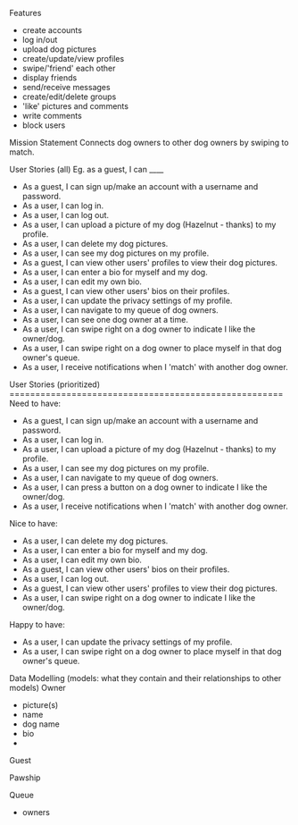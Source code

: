 
Features
* create accounts
* log in/out
* upload dog pictures
* create/update/view profiles
* swipe/'friend' each other
* display friends
* send/receive messages
* create/edit/delete groups
* 'like' pictures and comments
* write comments
* block users

Mission Statement
Connects dog owners to other dog owners by swiping to match.


User Stories (all)
Eg. as a guest, I can ____
* As a guest, I can sign up/make an account with a username and password.
* As a user, I can log in.
* As a user, I can log out.
* As a user, I can upload a picture of my dog (Hazelnut - thanks) to my profile.
* As a user, I can delete my dog pictures.
* As a user, I can see my dog pictures on my profile.
* As a guest, I can view other users' profiles to view their dog pictures.
* As a user, I can enter a bio for myself and my dog.
* As a user, I can edit my own bio.
* As a guest, I can view other users' bios on their profiles.
* As a user, I can update the privacy settings of my profile.
* As a user, I can navigate to my queue of dog owners.
* As a user, I can see one dog owner at a time.
* As a user, I can swipe right on a dog owner to indicate I like the owner/dog.
* As a user, I can swipe right on a dog owner to place myself in that dog owner's queue.
* As a user, I receive notifications when I 'match' with another dog owner.



User Stories (prioritized) =====================================================
Need to have:
* As a guest, I can sign up/make an account with a username and password.
* As a user, I can log in.
* As a user, I can upload a picture of my dog (Hazelnut - thanks) to my profile.
* As a user, I can see my dog pictures on my profile.
* As a user, I can navigate to my queue of dog owners.
* As a user, I can press a button on a dog owner to indicate I like the owner/dog.
* As a user, I receive notifications when I 'match' with another dog owner.

Nice to have:
* As a user, I can delete my dog pictures.
* As a user, I can enter a bio for myself and my dog.
* As a user, I can edit my own bio.
* As a guest, I can view other users' bios on their profiles.
* As a user, I can log out.
* As a guest, I can view other users' profiles to view their dog pictures.
* As a user, I can swipe right on a dog owner to indicate I like the owner/dog.

Happy to have:
* As a user, I can update the privacy settings of my profile.
* As a user, I can swipe right on a dog owner to place myself in that dog owner's queue.




Data Modelling
(models: what they contain and their relationships to other models)
Owner
- picture(s)
- name
- dog name
- bio
-

Guest

Pawship

Queue
- owners
